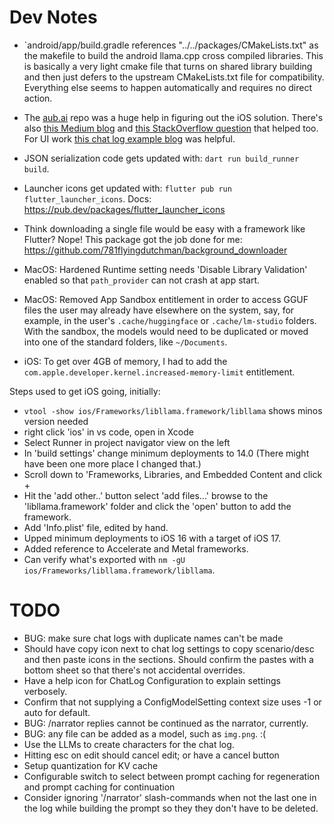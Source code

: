 # Dev Notes

*   `android/app/build.gradle references "../../packages/CMakeLists.txt" as the makefile to 
    build the android llama.cpp cross compiled libraries. This is basically a very light cmake
    file that turns on shared library building and then just defers to the upstream CMakeLists.txt
    file for compatibility. Everything else seems to happen automatically and requires no
    direct action.

*   The [aub.ai](https://github.com/BrutalCoding/aub.ai/) repo was a huge help in figuring 
    out the iOS solution. There's also [this Medium blog](https://medium.com/@khaifunglim97/how-to-build-a-flutter-app-with-c-c-libraries-via-ffi-on-android-and-ios-including-opencv-1e2124e85019)
    and [this StackOverflow question](https://stackoverflow.com/questions/69214595/how-to-manually-add-a-xcframework-to-a-flutter-ios-plugin/70210039#70210039)
    that helped too. For UI work [this chat log example blog](https://www.freecodecamp.org/news/build-a-chat-app-ui-with-flutter/) was helpful.


*   JSON serialization code gets updated with: `dart run build_runner build`.

*   Launcher icons get updated with: `flutter pub run flutter_launcher_icons`.
    Docs: https://pub.dev/packages/flutter_launcher_icons

*   Think downloading a single file would be easy with a framework like Flutter?
    Nope! This package got the job done for me: https://github.com/781flyingdutchman/background_downloader

*   MacOS: Hardened Runtime setting needs 'Disable Library Validation' enabled so that `path_provider` 
    can not crash at app start.

*   MacOS: Removed App Sandbox entitlement in order to access GGUF files the user may already have 
    elsewhere on the system, say, for example, in the user's `.cache/huggingface` or `.cache/lm-studio` 
    folders. With the sandbox, the models would need to be duplicated or moved into one of the standard 
    folders, like `~/Documents`.

*   iOS: To get over 4GB of memory, I had to add the `com.apple.developer.kernel.increased-memory-limit` 
    entitlement.


Steps used to get iOS going, initially:
* `vtool -show ios/Frameworks/libllama.framework/libllama` shows minos version needed
* right click 'ios' in vs code, open in Xcode
* Select Runner in project navigator view on the left
* In 'build settings' change minimum deployments to 14.0 (There might have been one more place I changed that.)
* Scroll down to 'Frameworks, Libraries, and Embedded Content and click +
* Hit the 'add other..' button select 'add files...' browse to the 'libllama.framework' folder and click the 'open' button to add the framework.
* Add 'Info.plist' file, edited by hand.
* Upped minimum deployments to iOS 16 with a target of iOS 17.
* Added reference to Accelerate and Metal frameworks.
* Can verify what's exported with `nm -gU ios/Frameworks/libllama.framework/libllama`.


# TODO

* BUG: make sure chat logs with duplicate names can't be made
* Should have copy icon next to chat log settings to copy scenario/desc and then paste icons in the sections.
  Should confirm the pastes with a bottom sheet so that there's not accidental overrides.
* Have a help icon for ChatLog Configuration to explain settings verbosely.
* Confirm that not supplying a ConfigModelSetting context size uses -1 or auto for default.
* BUG: /narrator replies cannot be continued as the narrator, currently.
* BUG: any file can be added as a model, such as `img.png`. :(
* Use the LLMs to create characters for the chat log.
* Hitting esc on edit should cancel edit; or have a cancel button
* Setup quantization for KV cache
* Configurable switch to select between prompt caching for regeneration and prompt caching for continuation
* Consider ignoring '/narrator' slash-commands when not the last one in the log while
  building the prompt so they they don't have to be deleted.
